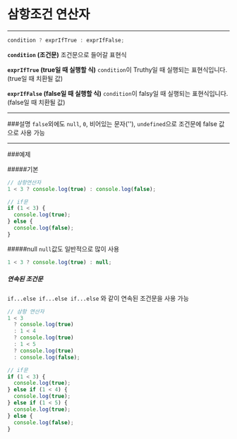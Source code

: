# 삼항조건 연산자

---

```javascript
condition ? exprIfTrue : exprIfFalse;
```

**`condition` (조건문)**
조건문으로 들어갈 표현식

**`exprIfTrue` (true일 때 실행할 식)**
`condition`이 Truthy일 때 실행되는 표현식입니다. (true일 때 치환될 값)

**`exprIfFalse` (false일 때 실행할 식)**
`condition`이 falsy일 때 실행되는 표현식입니다. (false일 때 치환될 값)

---

###설명
`false`외에도 `null`, `0`, 비어있는 문자(''), `undefined`으로 조건문에 false 값으로 사용 가능

---

###예제

#####기본

```javascript
// 삼항연산자
1 < 3 ? console.log(true) : console.log(false);

// if문
if (1 < 3) {
  console.log(true);
} else {
  console.log(false);
}
```

#####null
`null`값도 일반적으로 많이 사용

```javascript
1 < 3 ? console.log(true) : null;
```

##### 연속된 조건문

`if...else if...else if...else` 와 같이 연속된 조건문을 사용 가능

```javascript
// 삼항 연산자
1 < 3
  ? console.log(true)
  : 1 < 4
  ? console.log(true)
  : 1 < 5
  ? console.log(true)
  : console.log(false);

// if문
if (1 < 3) {
  console.log(true);
} else if (1 < 4) {
  console.log(true);
} else if (1 < 5) {
  console.log(true);
} else {
  console.log(false);
}
```

